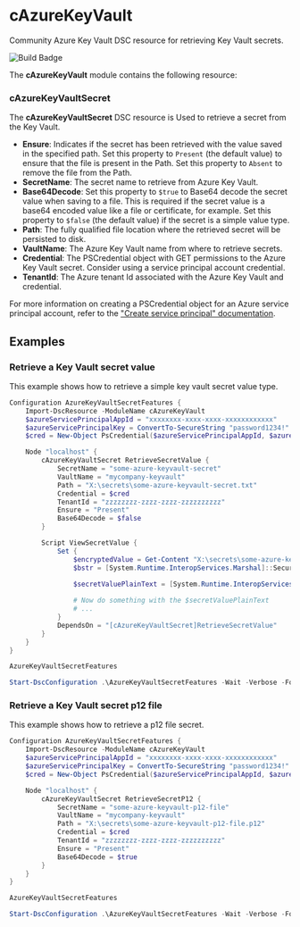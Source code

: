 ﻿# cAzureKeyVault
Community Azure Key Vault DSC resource for retrieving Key Vault secrets. 

![Build Badge](https://mimeo.visualstudio.com/_apis/public/build/definitions/191e3dff-b5d1-4cb2-bf19-4764893e734a/339/badge)

The **cAzureKeyVault** module contains the following resource:

### cAzureKeyVaultSecret 

The **cAzureKeyVaultSecret** DSC resource is Used to retrieve a secret from the Key Vault.

* **Ensure**: Indicates if the secret has been retrieved with the value saved in the specified path. Set this property to `Present` (the default value) to ensure that the file is present in the Path. Set this property to `Absent` to remove the file from the Path.
* **SecretName**: The secret name to retrieve from Azure Key Vault.
* **Base64Decode**: Set this property to `$true` to Base64 decode the secret value when saving to a file. This is required if the secret value is a base64 encoded value like a file or certificate, for example. Set this property to `$false` (the default value) if the secret is a simple value type.
* **Path**: The fully qualified file location where the retrieved secret will be persisted to disk.
* **VaultName**: The Azure Key Vault name from where to retrieve secrets.
* **Credential**: The PSCredential object with GET permissions to the Azure Key Vault secret. Consider using a service principal account credential.
* **TenantId**: The Azure tenant Id associated with the Azure Key Vault and credential.

For more information on creating a PSCredential object for an Azure service principal account, refer to the ["Create service principal" documentation](https://docs.microsoft.com/en-us/azure/azure-resource-manager/resource-group-create-service-principal-portal).

## Examples 

### Retrieve a Key Vault secret value 

This example shows how to retrieve a simple key vault secret value type.

```powershell
Configuration AzureKeyVaultSecretFeatures {
    Import-DscResource -ModuleName cAzureKeyVault
    $azureServicePrincipalAppId = "xxxxxxxx-xxxx-xxxx-xxxxxxxxxxxx"
    $azureServicePrincipalKey = ConvertTo-SecureString "password1234!" -AsPlainText -Force
    $cred = New-Object PsCredential($azureServicePrincipalAppId, $azureServicePrincipalKey)

    Node "localhost" {
        cAzureKeyVaultSecret RetrieveSecretValue {
            SecretName = "some-azure-keyvault-secret"
            VaultName = "mycompany-keyvault"
            Path = "X:\secrets\some-azure-keyvault-secret.txt"
            Credential = $cred
            TenantId = "zzzzzzzz-zzzz-zzzz-zzzzzzzzzz"
            Ensure = "Present"
            Base64Decode = $false        
        }

        Script ViewSecretValue {
            Set {
                $encryptedValue = Get-Content "X:\secrets\some-azure-keyvault-secret.txt" | ConvertTo-SecureString
                $bstr = [System.Runtime.InteropServices.Marshal]::SecureStringToBSTR($encryptedValue)
                
                $secretValuePlainText = [System.Runtime.InteropServices.Marshal]::PtrToStringAuto($bstr)

                # Now do something with the $secretValuePlainText
                # ...
            }
            DependsOn = "[cAzureKeyVaultSecret]RetrieveSecretValue"
        }
    }
}

AzureKeyVaultSecretFeatures

Start-DscConfiguration .\AzureKeyVaultSecretFeatures -Wait -Verbose -Force

```


### Retrieve a Key Vault secret p12 file 

This example shows how to retrieve a p12 file secret.

```powershell
Configuration AzureKeyVaultSecretFeatures {
    Import-DscResource -ModuleName cAzureKeyVault
    $azureServicePrincipalAppId = "xxxxxxxx-xxxx-xxxx-xxxxxxxxxxxx"
    $azureServicePrincipalKey = ConvertTo-SecureString "password1234!" -AsPlainText -Force
    $cred = New-Object PsCredential($azureServicePrincipalAppId, $azureServicePrincipalKey)

    Node "localhost" {
        cAzureKeyVaultSecret RetrieveSecretP12 {
            SecretName = "some-azure-keyvault-p12-file"
            VaultName = "mycompany-keyvault"
            Path = "X:\secrets\some-azure-keyvault-p12-file.p12"
            Credential = $cred
            TenantId = "zzzzzzzz-zzzz-zzzz-zzzzzzzzzz"
            Ensure = "Present"
            Base64Decode = $true
        }
    }
}

AzureKeyVaultSecretFeatures

Start-DscConfiguration .\AzureKeyVaultSecretFeatures -Wait -Verbose -Force
```
